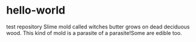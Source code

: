 # hello-world
test repository
Slime mold called witches butter grows on dead deciduous wood.
This kind of mold is a parasite of a parasite!Some are edible too.
